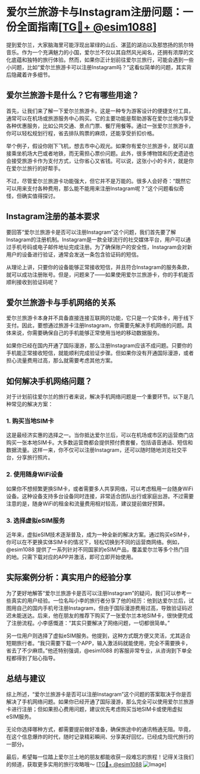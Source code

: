 # 爱尔兰旅游卡与Instagram注册问题：一份全面指南[[TG💪+ @esim1088](https://t.me/s/esim1088)]

提到爱尔兰，大家脑海里可能浮现出翠绿的山丘、湛蓝的湖泊以及那悠扬的凯尔特音乐。作为一个充满魅力的小国，爱尔兰不仅以其自然风光闻名，还拥有浓厚的文化底蕴和独特的旅行体验。然而，如果你正计划前往爱尔兰旅行，可能会遇到一些小问题，比如“爱尔兰旅游卡可以注册Instagram吗？”这看似简单的问题，其实背后隐藏着许多细节。

## 爱尔兰旅游卡是什么？它有哪些用途？

首先，让我们来了解一下爱尔兰旅游卡。这是一种专为游客设计的便捷支付工具，通常可以在机场或旅游服务中心购买。它的主要功能是帮助游客在爱尔兰境内享受各种优惠服务，比如公共交通、景点门票、餐厅用餐等。通过一张爱尔兰旅游卡，你可以轻松规划行程，省去排队购票的麻烦，还能享受折扣价格。

举个例子，假设你刚下飞机，想去市中心观光。如果你有爱尔兰旅游卡，就可以直接乘坐机场大巴或者地铁，而无需担心票价问题。此外，很多博物馆和历史遗迹也会接受旅游卡作为支付方式，让你省心又省钱。可以说，这张小小的卡片，就是你在爱尔兰旅行的好帮手。

不过，尽管爱尔兰旅游卡功能强大，但它并不是万能的。很多人会好奇：“既然它可以用来支付各种费用，那么能不能用来注册Instagram呢？”这个问题看似奇怪，但确实值得探讨。

## Instagram注册的基本要求

要回答“爱尔兰旅游卡是否可以注册Instagram”这个问题，我们首先要了解Instagram的注册机制。Instagram是一款全球流行的社交媒体平台，用户可以通过手机号码或电子邮件地址完成注册。为了确保账户的安全性，Instagram会对新用户的设备进行验证，通常会发送一条包含验证码的短信。

从理论上讲，只要你的设备能够正常接收短信，并且符合Instagram的服务条款，就可以成功注册账号。但是，问题来了——如果使用爱尔兰旅游卡，你的手机能否顺利接收到验证码呢？

## 爱尔兰旅游卡与手机网络的关系

爱尔兰旅游卡本身并不具备直接连接互联网的功能，它只是一个实体卡，用于线下支付。因此，要想通过旅游卡注册Instagram，你需要先解决手机网络的问题。具体来说，你需要确保自己的手机能够正常使用当地的移动数据服务。

如果你已经在国内开通了国际漫游，那么注册Instagram应该不成问题。只要你的手机能正常接收短信，就能顺利完成验证步骤。但如果你没有开通国际漫游，或者担心流量费用过高，那么就需要考虑其他方案。

## 如何解决手机网络问题？

对于计划前往爱尔兰的旅行者来说，解决手机网络问题是一个重要环节。以下是几种常见的解决方案：

### 1. 购买当地SIM卡
这是最经济实惠的选择之一。当你抵达爱尔兰后，可以在机场或市区的运营商门店购买一张本地SIM卡。大多数运营商都会提供预付费套餐，包括语音通话、短信和数据流量。这样一来，你不仅可以注册Instagram，还可以随时随地浏览社交平台，分享旅行照片。

### 2. 使用随身WiFi设备
如果你不想频繁更换SIM卡，或者需要多人共享网络，可以考虑租用一台随身WiFi设备。这种设备支持多台设备同时连接，非常适合团队出行或家庭出游。不过需要注意的是，随身WiFi的租金和流量费用相对较高，建议提前做好预算。

### 3. 选择虚拟eSIM服务
近年来，虚拟eSIM技术逐渐普及，成为一种全新的解决方案。通过购买eSIM卡，你可以在不更换实体SIM卡的情况下，轻松切换到不同的运营商网络。例如，@esim1088 提供了一系列针对不同国家的eSIM产品，覆盖爱尔兰等多个热门目的地。只需下载对应的APP并激活，即可立即开始使用。

## 实际案例分析：真实用户的经验分享

为了更好地解答“爱尔兰旅游卡是否可以注册Instagram”的疑问，我们可以参考一些真实的用户经验。一位名叫小李的旅行者分享了他的经历：他到达爱尔兰后，试图用自己的国内手机号注册Instagram，但由于国际漫游费用过高，导致验证码迟迟未能送达。后来，他在朋友的推荐下购买了一张爱尔兰本地SIM卡，很快便完成了注册流程。小李感慨道：“其实只要解决了网络问题，一切都很简单。”

另一位用户则选择了虚拟eSIM服务。他提到，这种方式既方便又灵活，尤其适合短期旅行者。“我只需要下载一个APP，输入激活码就能使用，完全不需要换卡，省去了不少麻烦。”他还特别强调，@esim1088 的客服非常专业，从咨询到下单全程都得到了贴心指导。

## 总结与建议

综上所述，“爱尔兰旅游卡是否可以注册Instagram”这个问题的答案取决于你是否解决了手机网络问题。如果你已经开通了国际漫游，那么完全可以使用爱尔兰旅游卡进行注册；但如果担心费用问题，建议优先考虑购买当地SIM卡或使用虚拟eSIM服务。

无论你选择哪种方式，都需要提前做好准备，确保旅途中的通讯畅通无阻。毕竟，在这个信息爆炸的时代，随时记录精彩瞬间、分享美好回忆，已经成为现代旅行的一部分。

最后，希望每一位踏上爱尔兰土地的朋友都能收获一段难忘的旅程！记得关注我们的频道，获取更多实用的旅行攻略哦～ [[TG💪+ @esim1088](https://t.me/s/esim1088) ![Image](https://i.postimg.cc/4NQfJmqS/Snipaste-2025-05-13-00-14-12.png)]